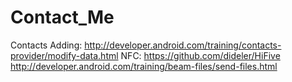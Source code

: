 # Contact_Me
Contacts Adding: http://developer.android.com/training/contacts-provider/modify-data.html
NFC: https://github.com/dideler/HiFive
    http://developer.android.com/training/beam-files/send-files.html
